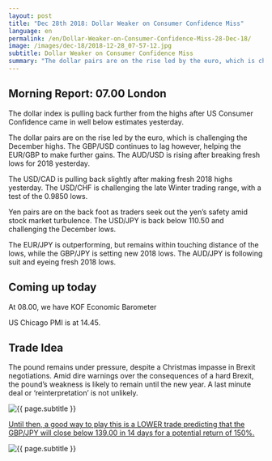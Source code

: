 ```yaml
---
layout: post
title: "Dec 28th 2018: Dollar Weaker on Consumer Confidence Miss"
language: en
permalink: /en/Dollar-Weaker-on-Consumer-Confidence-Miss-28-Dec-18/
image: /images/dec-18/2018-12-28_07-57-12.jpg
subtitle: Dollar Weaker on Consumer Confidence Miss
summary: "The dollar pairs are on the rise led by the euro, which is challenging the December highs. The GBP/USD continues to lag however, helping the EUR/GBP to make further gains. The AUD/USD is rising after breaking fresh lows for 2018 yesterday"
---
```

## Morning Report: 07.00 London

The dollar index is pulling back further from the highs after US Consumer Confidence came in well below estimates yesterday. 

The dollar pairs are on the rise led by the euro, which is challenging the December highs. The GBP/USD continues to lag however, helping the EUR/GBP to make further gains. The AUD/USD is rising after breaking fresh lows for 2018 yesterday. 

The USD/CAD is pulling back slightly after making fresh 2018 highs yesterday. The USD/CHF is challenging the late Winter trading range, with a test of the 0.9850 lows. 

Yen pairs are on the back foot as traders seek out the yen’s safety amid stock market turbulence. The USD/JPY is back below 110.50 and challenging the December lows. 

The EUR/JPY is outperforming, but remains within touching distance of the lows, while the GBP/JPY is setting new 2018 lows. The AUD/JPY is following suit and eyeing fresh 2018 lows.  

## Coming up today

At 08.00, we have KOF Economic Barometer 

US Chicago PMI is at 14.45. 

## Trade Idea

The pound remains under pressure, despite a Christmas impasse in Brexit negotiations. Amid dire warnings over the consequences of a hard Brexit, the pound’s weakness is likely to remain until the new year. A last minute deal or ‘reinterpretation’ is not unlikely.

<img class="post-image" src="{{ site.url }}/images/dec-18/2018-12-28_07-57-12.jpg" alt="{{ page.subtitle }}" title="{{ page.subtitle }}">

<a href="%LINK%%?currency=GBP&market=forex&underlying=frxGBPJPY&formname=higherlower&duration_units=d&duration_amount=14&expiry_type=duration&amount=10&amount_type=stake&barrier=139.00" target="_blank" rel="noopener noreferrer nofollow">Until then, a good way to play this is a LOWER trade predicting that the GBP/JPY will close below 139.00 in 14 days for a potential return of 150%.</a>

<img class="post-image" src="{{ site.url }}/images/dec-18/2018-12-28_08-00-25.jpg" alt="{{ page.subtitle }}" title="{{ page.subtitle }}">
